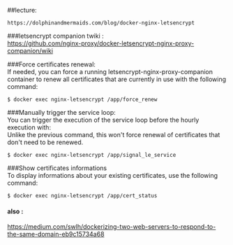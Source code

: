 ##lecture:  

    https://dolphinandmermaids.com/blog/docker-nginx-letsencrypt  

###letsencrypt companion twiki :  
    https://github.com/nginx-proxy/docker-letsencrypt-nginx-proxy-companion/wiki   

###Force certificates renewal:  
If needed, you can force a running letsencrypt-nginx-proxy-companion container to renew all certificates that are currently in use with the following command:  

    $ docker exec nginx-letsencrypt /app/force_renew  

###Manually trigger the service loop:  
You can trigger the execution of the service loop before the hourly execution with:  
Unlike the previous command, this won't force renewal of certificates that don't need to be renewed.  

    $ docker exec nginx-letsencrypt /app/signal_le_service  

###Show certificates informations  
To display informations about your existing certificates, use the following command:   

    $ docker exec nginx-letsencrypt /app/cert_status  

#### also :  
  https://medium.com/swlh/dockerizing-two-web-servers-to-respond-to-the-same-domain-eb9c15734a68  